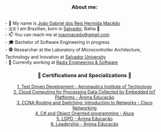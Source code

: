 
   <div align="center">
      <h3> About me: </h3><br>
   </div>
 - 🤝 My name is <a href="https://www.linkedin.com/in/joaomacedx/">João Gabriel dos Reis Hermida Macêdo</a><br>
- 🇧🇷 I am Brazilian, born in <a href= "https://www.tripadvisor.com/Attractions-g303272-Activities-Salvador_State_of_Bahia.html">Salvador</a>, Bahia 🌊<br>
- 📫 You can reach me at <a href="mailto:joaomacedx@gmail.com">joaomacedx@gmail.com</a><br>
- 🎓 Bachelor of Software Engineering in progress <br>
- 🕵️‍ Researcher at the Laboratory of Microcontroller Architecture, Technology and Inovation at <a href="https://www.unifacs.br">Salvador University</a><br>
- 💼 Currently working at <a href="https://www.radixeng.com">Radix Engineering & Software</a><br>


<div align="center">
   <h3> 📜 Certifications and Specializations 📜</h3>
   <a href="https://www.coursera.org/account/accomplishments/verify/DCW6HVETYK5L"> 1. Test Driven Development - Aeronautics Institute of Technology</a><br>
   <a href= "https://drive.google.com/file/d/1pFW06RpDLO7Taiz6eHL4pg9x74fh6F8b/view"> 2. Cloud Computing for Processing Data Collected by Embedded IoT Platforms - Ânima Educação </a><br>
   <a href="https://drive.google.com/file/d/1UJV0WiqPPWL_KRW0K843jK3BqvDz3QHM/view?usp=sharing"> 3. CCNA Routing and Switching: Introduction to Networks - Cisco Networking </a><br>
   <a href="https://cursos.alura.com.br/degree/certificate/6d82d916-2649-42ed-8543-7b31768b65f3?lang=en"> 4. C# and Object Oriented programming - Alura </a><br>
   <a href="https://drive.google.com/file/d/1jyXlZEGic3ZvL7F4dQjUIeKM5-iDslUl/view?usp=drivesdk"> 5. LGPD - Ânima Educação </a><br>
   <a href="https://drive.google.com/file/d/132QSzy79gaX7kI-jK6nZmO-iUGvr5W_L/view?usp=drivesdk"> 6. Leadership - Ânima Educação </a><br>

   


 </div>
 
